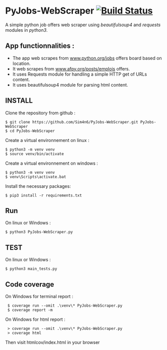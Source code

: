 # PyJobs-WebScraper [![Build Status](https://travis-ci.org/Sim4n6/PyJobs-WebScraper.svg?branch=master)](https://travis-ci.org/Sim4n6/PyJobs-WebScraper)
A simple python job offers web scraper using *beautifulsoup4* and *requests* modules in *python3*. 


App functionnalities : 
--------
 - The app web scrapes from www.python.org/jobs offers board based on location.
 - It web scrapes from www.afpy.org/posts/emplois offers.
 - It uses Requests module for handling a simple HTTP get of URLs content.
 - It uses beautifulsoup4 module for parsing html content.


INSTALL
----
 Clone the repository from github : 

    $ git clone https://github.com/Sim4n6/PyJobs-WebScraper.git PyJobs-WebScraper
    $ cd PyJobs-WebScraper

Create a virtual environnement on linux : 

    $ python3 -m venv venv
    $ source venv/bin/activate
    
Create a virtual environnement on windows :

    $ python3 -m venv venv
    $ venv\Scripts\activate.bat
    
Install the necessary packages: 
    
    $ pip3 install -r requirements.txt
   
Run
---
On linux or Windows :

    $ python3 PyJobs-WebScraper.py
    
TEST
----
On linux or Windows :
  
    $ python3 main_tests.py
    
    
Code coverage
----

On Windows for terminal report :

     $ coverage run --omit .\venv\* PyJobs-WebScraper.py 
     $ coverage report -m 

On Windows for html report : 
 
     > coverage run --omit .\venv\* PyJobs-WebScraper.py 
     > coverage html 

Then visit htmlcov/index.html in your browser
